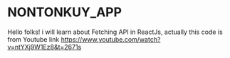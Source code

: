 # NONTONKUY_APP
Hello folks! i will learn about Fetching API in ReactJs, actually this code is from Youtube
link https://www.youtube.com/watch?v=ntYXj9W1Ez8&t=2671s
